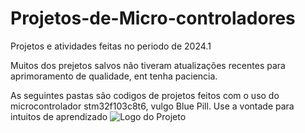 # Projetos-de-Micro-controladores
Projetos e atividades feitas no  periodo de 2024.1

Muitos dos prejetos salvos não tiveram atualizações recentes para aprimoramento de qualidade, ent tenha paciencia.

 As seguintes pastas são codigos de projetos feitos com o uso do microcontrolador stm32f103c8t6, vulgo Blue Pill.
Use a vontade para intuitos de aprendizado
![Logo do Projeto](https://github.com/Llezzado/repositorio/blob/main/images/logo.png)
